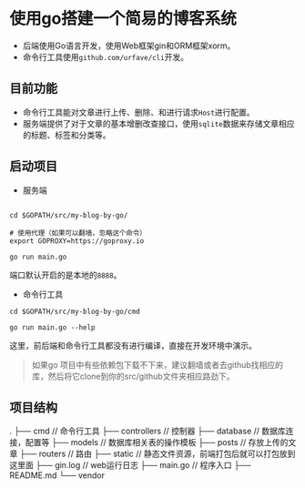 # 使用go搭建一个简易的博客系统

* 后端使用Go语言开发，使用Web框架gin和ORM框架xorm。
* 命令行工具使用`github.com/urfave/cli`开发。

## 目前功能

* 命令行工具能对文章进行上传、删除、和进行请求`Host`进行配置。
* 服务端提供了对于文章的基本增删改查接口，使用`sqlite`数据来存储文章相应的标题、标签和分类等。


## 启动项目

* 服务端
```shell

cd $GOPATH/src/my-blog-by-go/

# 使用代理（如果可以翻墙，忽略这个命令）
export GOPROXY=https://goproxy.io

go run main.go
```
端口默认开启的是本地的`8888`。


* 命令行工具
```shell
cd $GOPATH/src/my-blog-by-go/cmd

go run main.go --help
```

这里，前后端和命令行工具都没有进行编译，直接在开发环境中演示。


> 如果go 项目中有些依赖包下载不下来，建议翻墙或者去github找相应的库，然后将它clone到你的src/github文件夹相应路劲下。

## 项目结构
.
├── cmd              // 命令行工具
├── controllers      // 控制器
├── database         // 数据库连接，配置等
├── models           // 数据库相关表的操作模板
├── posts            // 存放上传的文章
├── routers          // 路由
├── static           // 静态文件资源，前端打包后就可以打包放到这里面
├── gin.log          // web运行日志
├── main.go          // 程序入口
├── README.md
└── vendor
